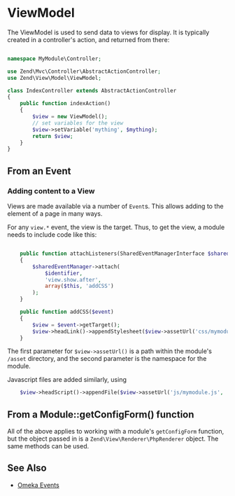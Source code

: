 # ViewModel

The ViewModel is used to send data to views for display. It is typically created in a controller's action, and returned from there:

```php

namespace MyModule\Controller;

use Zend\Mvc\Controller\AbstractActionController;
use Zend\View\Model\ViewModel;

class IndexController extends AbstractActionController
{
    public function indexAction()
    {
        $view = new ViewModel();
        // set variables for the view
        $view->setVariable('mything', $mything);
        return $view;
    }
}
```

## From an Event

### Adding <head> content to a View

Views are made available via a number of `Event`s. This allows adding to the <head> element of a page in many ways.

For any `view.*` event, the view is the target. Thus, to get the view, a module needs to include code like this:

```php

    public function attachListeners(SharedEventManagerInterface $sharedEventManager)
    {
        $sharedEventManager->attach(
            $identifier,
            'view.show.after',
            array($this, 'addCSS')
        );
    }

    public function addCSS($event)
    {
        $view = $event->getTarget();
        $view->headLink()->appendStylesheet($view->assetUrl('css/mymodule.css', 'MyModule'));
    }
```

The first parameter for `$view->assetUrl()` is a path within the module's `/asset` directory, and the second parameter is the namespace for the module.

Javascript files are added similarly, using 

```php
    $view->headScript()->appendFile($view->assetUrl('js/mymodule.js', 'MyModule'));
```

## From a Module::getConfigForm() function

All of the above applies to working with a module's `getConfigForm` function, but the object passed in is a `Zend\View\Renderer\PhpRenderer` object. The same methods can be used.


## See Also

* [Omeka Events](omeka_events.md)
